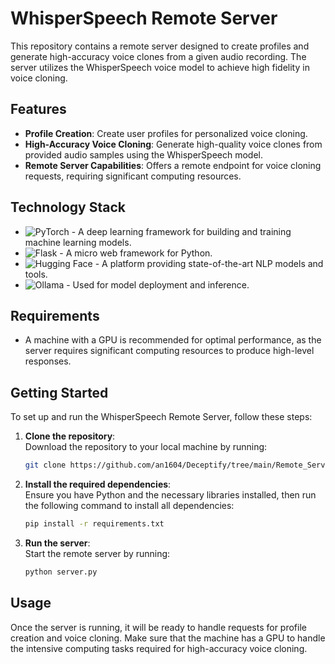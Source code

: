 # WhisperSpeech Remote Server

This repository contains a remote server designed to create profiles and generate high-accuracy voice clones from a given audio recording. The server utilizes the WhisperSpeech voice model to achieve high fidelity in voice cloning.

## Features

- **Profile Creation**: Create user profiles for personalized voice cloning.
- **High-Accuracy Voice Cloning**: Generate high-quality voice clones from provided audio samples using the WhisperSpeech model.
- **Remote Server Capabilities**: Offers a remote endpoint for voice cloning requests, requiring significant computing resources.

## Technology Stack

- ![PyTorch](https://img.shields.io/badge/PyTorch-EE4C2C?style=for-the-badge&logo=pytorch&logoColor=white) - A deep learning framework for building and training machine learning models.
- ![Flask](https://img.shields.io/badge/Flask-000000?style=for-the-badge&logo=flask&logoColor=white) - A micro web framework for Python.
- ![Hugging Face](https://img.shields.io/badge/Hugging%20Face-FFCA28?style=for-the-badge&logo=huggingface&logoColor=black) - A platform providing state-of-the-art NLP models and tools.
- ![Ollama](https://img.shields.io/badge/Ollama-008080?style=for-the-badge) - Used for model deployment and inference.

## Requirements

- A machine with a GPU is recommended for optimal performance, as the server requires significant computing resources to produce high-level responses.

## Getting Started

To set up and run the WhisperSpeech Remote Server, follow these steps:

1. **Clone the repository**:  
   Download the repository to your local machine by running:  
   ```bash
   git clone https://github.com/an1604/Deceptify/tree/main/Remote_Server
   ```

2. **Install the required dependencies**:  
   Ensure you have Python and the necessary libraries installed, then run the following command to install all dependencies:  
   ```bash
   pip install -r requirements.txt
   ```

3. **Run the server**:  
   Start the remote server by running:  
   ```bash
   python server.py
   ```

## Usage

Once the server is running, it will be ready to handle requests for profile creation and voice cloning. Make sure that the machine has a GPU to handle the intensive computing tasks required for high-accuracy voice cloning.
